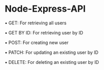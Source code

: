 # Node-Express-API

• GET: For retrieving all users

• GET BY ID: For retrieving user by ID

• POST: For creating new user

• PATCH: For updating an existing user by ID

• DELETE: For deleting an existing user by ID
